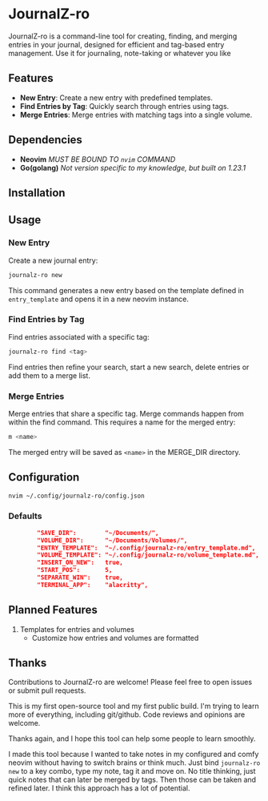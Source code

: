 
# JournalZ-ro

JournalZ-ro is a command-line tool for creating, finding, and merging entries in your journal, designed for efficient and tag-based entry management.
Use it for journaling, note-taking or whatever you like

## Features

- **New Entry**: Create a new entry with predefined templates.
- **Find Entries by Tag**: Quickly search through entries using tags.
- **Merge Entries**: Merge entries with matching tags into a single volume.

## Dependencies

- **Neovim** 
   *MUST BE BOUND TO `nvim` COMMAND*
- **Go(golang)**
   *Not version specific to my knowledge, but built on 1.23.1*

## Installation

## Usage

### New Entry

Create a new journal entry:
```bash
journalz-ro new
```
This command generates a new entry based on the template defined in `entry_template` and opens it in a new neovim instance.

### Find Entries by Tag

Find entries associated with a specific tag:
```bash
journalz-ro find <tag>
```
Find entries then refine your search, start a new search, delete entries or add them to a merge list.

### Merge Entries
Merge entries that share a specific tag. Merge commands happen from within the find command. This requires a name for the merged entry:
```bash
m <name>
```
The merged entry will be saved as `<name>` in the MERGE_DIR directory.

## Configuration

```bash
nvim ~/.config/journalz-ro/config.json
```

### Defaults

```json
        "SAVE_DIR":        "~/Documents/",
		"VOLUME_DIR":      "~/Documents/Volumes/",
		"ENTRY_TEMPLATE":  "~/.config/journalz-ro/entry_template.md",
		"VOLUME_TEMPLATE": "~/.config/journalz-ro/volume_template.md",
		"INSERT_ON_NEW":   true,
		"START_POS":       5,
		"SEPARATE_WIN":    true,
		"TERMINAL_APP":    "alacritty",

```
## Planned Features
1. Templates for entries and volumes
    - Customize how entries and volumes are formatted

## Thanks

Contributions to JournalZ-ro are welcome! Please feel free to open issues or submit pull requests.

This is my first open-source tool and my first public build. I'm trying to learn more of everything, including git/github. Code reviews and opinions are welcome. 

Thanks again, and I hope this tool can help some people to learn smoothly. 

I made this tool because I wanted to take notes in my configured and comfy neovim without having to switch brains or think much. Just bind `journalz-ro new` to a key combo, type my note, tag it and move on. No title thinking, just quick notes that can later be merged by tags. Then those can be taken and refined later. I think this approach has a lot of potential. 
